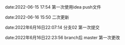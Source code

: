 date:2022-06-15 17:54
第一次使用idea push文件

date:2022-06-16 15:50
二次更新

date:2022年6月16日22:07:14
分支02 第一次提交

date:2022年6月16日22:23:56
branch后 master 第一次更改